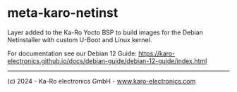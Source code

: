 # meta-karo-netinst
Layer added to the Ka-Ro Yocto BSP to build images for the Debian Netinstaller with custom U-Boot and Linux kernel.

For documentation see our Debian 12 Guide: https://karo-electronics.github.io/docs/debian-guide/debian-12-guide/index.html

---------
(c) 2024 - Ka-Ro electronics GmbH - www.karo-electronics.com
